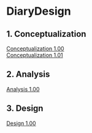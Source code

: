 # DiaryDesign

## 1. Conceptualization 
[Conceptualization 1.00](https://drive.google.com/file/d/129-2vmU9oWwMxaxyjHjcU-xALXWTBAdb/view?usp=sharing)
<br/>
[Conceptualization 1.01](https://drive.google.com/file/d/14R3naDpaJwKPZSKKyTQwXihTRpSLFJV6/view?usp=sharing)
## 2. Analysis
[Analysis 1.00](https://drive.google.com/file/d/1xIklBkH5BQ59SZcM9_NYsVYCG-Es9PJL/view?usp=sharing)
## 3. Design
[Design 1.00](https://drive.google.com/file/d/1QKjr-xIh0opm9Za9bSfsgYY3cA-t0V9F/view?usp=sharing)
